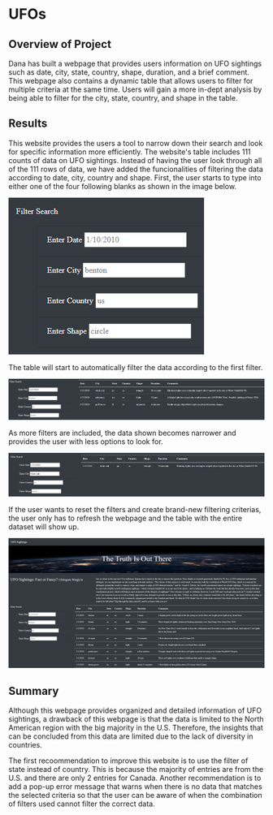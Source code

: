 # UFOs
## Overview of Project
Dana has built a webpage that provides users information on UFO sightings such as date, city, state, country, shape, duration, and a brief comment. This webpage also contains a dynamic table that allows users to filter for multiple criteria at the same time. Users will gain a more in-dept analysis by being able to filter for the city, state, country, and shape in the table.

## Results
This website provides the users a tool to narrow down their search and look for specific information more efficiently. The website's table includes 111 counts of data on UFO sightings. Instead of having the user look through all of the 111 rows of data, we have added the funcionalities of filtering the data according to date, city, country and shape. First, the user starts to type into either one of the four following blanks as shown in the image below. 

![filters](https://github.com/WTAN241/UFOs/blob/main/static/images/filters.PNG)

The table will start to automatically filter the data according to the first filter. 

![filters_1](https://github.com/WTAN241/UFOs/blob/main/static/images/filters_1.PNG)

As more filters are included, the data shown becomes narrower and provides the user with less options to look for. 

![filters_2](https://github.com/WTAN241/UFOs/blob/main/static/images/filters_2.PNG)

If the user wants to reset the filters and create brand-new filtering criterias, the user only has to refresh the webpage and the table with the entire dataset will show up.

![filters_3](https://github.com/WTAN241/UFOs/blob/main/static/images/filters_3.PNG)

## Summary
Although this webpage provides organized and detailed information of UFO sightings, a drawback of this webpage is that the data is limited to the North American region with the big majority in the U.S. Therefore, the insights that can be concluded from this data are limited due to the lack of diversity in countries.

The first recoommendation to improve this website is to use the filter of state instead of country. This is because the majority of entries are from the U.S. and there are only 2 entries for Canada. Another recommendation is to add a pop-up error message that warns when there is no data that matches the selected criteria so that the user can be aware of when the combination of filters used cannot filter the correct data. 